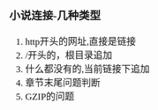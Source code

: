 <span  style="font-family: Simsun,serif; font-size: 17px; ">

### 小说连接-几种类型

1. http开头的网址,直接是链接
2. /开头的，根目录追加
3. 什么都没有的,当前链接下追加
4. 章节末尾问题判断
5. GZIP的问题

</span>